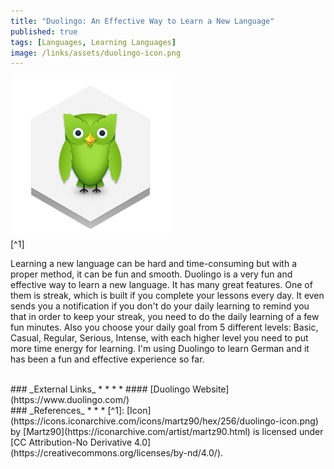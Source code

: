 ```yaml
---
title: "Duolingo: An Effective Way to Learn a New Language"
published: true
tags: [Languages, Learning Languages]
image: /links/assets/duolingo-icon.png
---
```


![](/links/assets/duolingo-icon.png)
<br>
[^1]

Learning a new language can be hard and time-consuming but with a proper method, it can be fun and smooth. Duolingo is a very fun and effective way to learn a new language. It has many great features. One of them is streak, which is built if you complete your lessons every day. It even sends you a notification if you don't do your daily learning to remind you that in order to keep your streak, you need to do the daily learning of a few fun minutes. Also you choose your daily goal from 5 different levels: Basic, Casual, Regular, Serious, Intense, with each higher level you need to put more time energy for learning.
I'm using Duolingo to learn German and it has been a fun and effective experience so far.

<br>
### _External Links_
* * *
* #### [Duolingo Website](https://www.duolingo.com/)

<br>
### _References_
* * *
[^1]: [Icon](https://icons.iconarchive.com/icons/martz90/hex/256/duolingo-icon.png) by [Martz90](https://iconarchive.com/artist/martz90.html) is licensed under [CC Attribution-No Derivative 4.0](https://creativecommons.org/licenses/by-nd/4.0/).

